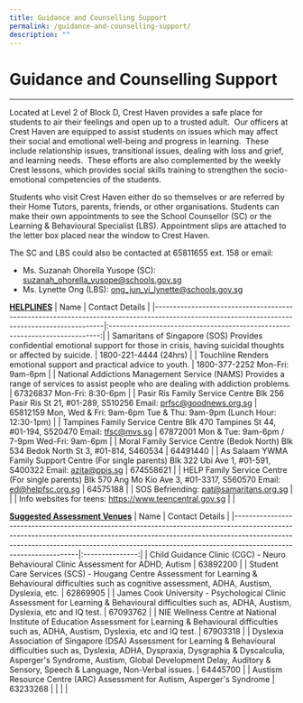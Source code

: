 ```yaml
---
title: Guidance and Counselling Support
permalink: /guidance-and-counselling-support/
description: ""
---
```

Guidance and Counselling Support
================================

  

---

Located at Level 2 of Block D, Crest Haven provides a safe place for students to air their feelings and open up to a trusted adult.  Our officers at Crest Haven are equipped to assist students on issues which may affect their social and emotional well-being and progress in learning.  These include relationship issues, transitional issues, dealing with loss and grief, and learning needs.  These efforts are also complemented by the weekly Crest lessons, which provides social skills training to strengthen the socio-emotional competencies of the students.  

  

Students who visit Crest Haven either do so themselves or are referred by their Home Tutors, parents, friends, or other organisations. Students can make their own appointments to see the School Counsellor (SC) or the Learning & Behavioural Specialist (LBS). Appointment slips are attached to the letter box placed near the window to Crest Haven.

  

The SC and LBS could also be contacted at 65811655 ext. 158 or email:  

*   Ms. Suzanah Ohorella Yusope (SC): suzanah_ohorella_yusope@schools.gov.sg
*   Ms. Lynette Ong (LBS): ong_jun_yi_lynette@schools.gov.sg

<u>**HELPLINES**</u>
| Name                                                                                                                                         |                               Contact Details                               |
|----------------------------------------------------------------------------------------------------------------------------------------------|:---------------------------------------------------------------------------:|
| Samaritans of Singapore (SOS)  Provides confidential emotional support for those in crisis, having suicidal thoughts or affected by suicide. |                            1800-221-4444 (24hrs)                            |
| Touchline  Renders emotional support and practical advice to youth.                                                                          |                        1800-377-2252 Mon-Fri: 9am-6pm                       |
| National Addictions Management Service (NAMS)  Provides a range of services to assist people who are dealing with addiction problems.        |                         67326837 Mon-Fri: 8:30-6pm                          |
| Pasir Ris Family Service Centre  Blk 256 Pasir Ris St 21, #01-289, S510256 Email: prfsc@goodnews.org.sg                                      | 65812159 Mon, Wed & Fri: 9am-6pm Tue & Thu: 9am-9pm (Lunch Hour: 12:30-1pm) |
| Tampines Family Service Centre  Blk 470 Tampines St 44, #01-194, S520470 Email: tfsc@mvs.sg                                                  |            67872001 Mon & Tue: 9am-6pm / 7-9pm Wed-Fri: 9am-6pm             |
| Moral Family Service Centre (Bedok North)  Blk 534 Bedok North St 3, #01-814, S460534                                                        |                                  64491440                                   |
| As Salaam YWMA Family Support Centre (For single parents)  Blk 322 Ubi Ave 1, #01-591, S400322 Email: azita@ppis.sg                          |                                  674558621                                  |
| HELP Family Service Centre (For single parents)  Blk 570 Ang Mo Kio Ave 3, #01-3317, S560570 Email: ed@helpfsc.org.sg                        |                                  64575188                                   |
| SOS Befriending: pat@samaritans.org.sg                                                                                                       |                                                                             |
| Info websites for teens: https://www.teencentral.gov.sg                                                                                      |                                                                             |

<u>**Suggested Assessment Venues**</u>
| Name                                                                                                                                                                                                                                                                        | Contact Details |
|-----------------------------------------------------------------------------------------------------------------------------------------------------------------------------------------------------------------------------------------------------------------------------|:---------------:|
| Child Guidance Clinic (CGC) - Neuro Behavioural Clinic  Assessment for ADHD, Autism                                                                                                                                                                                         |    63892200     |
| Student Care Services (SCS) - Hougang Centre  Assessment for Learning & Behavioural difficulties such as cognitive assessment, ADHA, Austism, Dyslexia, etc.                                                                                                                |    62869905     |
| James Cook University - Psychological Clinic  Assessment for Learning & Behavioural difficulties such as, ADHA, Austism, Dyslexia, etc and IQ test.                                                                                                                         |   67093762      |
| NIE Wellness Centre at National Institute of Education  Assessment for Learning & Behavioural difficulties such as, ADHA, Austism, Dyslexia, etc and IQ test.                                                                                                               |    67903318     |
| Dyslexia Association of Singapore (DSA)  Assessment for Learning & Behavioural difficulties such as, Dyslexia, ADHA, Dyspraxia, Dysgraphia & Dyscalculia, Asperger's Syndrome, Austism, Global Development Delay, Auditory & Sensory, Speech & Language, Non-Verbal issues. |   64445700      |
| Austism Resource Centre (ARC)  Assessment for Autism, Asperger's Syndrome                                                                                                                                                                                                   |     63233268    |
|                                                                                                                                                                                                                                                                             |                 |